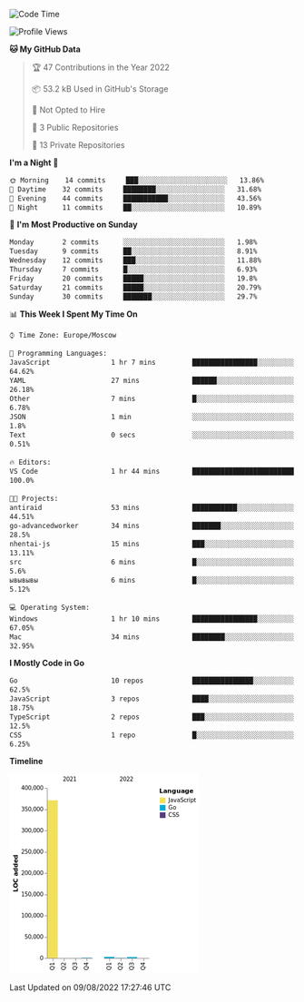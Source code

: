<!--START_SECTION:waka-->
![Code Time](http://img.shields.io/badge/Code%20Time-398%20hrs%2055%20mins-blue)

![Profile Views](http://img.shields.io/badge/Profile%20Views-0-blue)

**🐱 My GitHub Data** 

> 🏆 47 Contributions in the Year 2022
 > 
> 📦 53.2 kB Used in GitHub's Storage 
 > 
> 🚫 Not Opted to Hire
 > 
> 📜 3 Public Repositories 
 > 
> 🔑 13 Private Repositories  
 > 
**I'm a Night 🦉** 

```text
🌞 Morning    14 commits     ███░░░░░░░░░░░░░░░░░░░░░░   13.86% 
🌆 Daytime    32 commits     ████████░░░░░░░░░░░░░░░░░   31.68% 
🌃 Evening    44 commits     ███████████░░░░░░░░░░░░░░   43.56% 
🌙 Night      11 commits     ██░░░░░░░░░░░░░░░░░░░░░░░   10.89%

```
📅 **I'm Most Productive on Sunday** 

```text
Monday       2 commits      ░░░░░░░░░░░░░░░░░░░░░░░░░   1.98% 
Tuesday      9 commits      ██░░░░░░░░░░░░░░░░░░░░░░░   8.91% 
Wednesday    12 commits     ███░░░░░░░░░░░░░░░░░░░░░░   11.88% 
Thursday     7 commits      █░░░░░░░░░░░░░░░░░░░░░░░░   6.93% 
Friday       20 commits     █████░░░░░░░░░░░░░░░░░░░░   19.8% 
Saturday     21 commits     █████░░░░░░░░░░░░░░░░░░░░   20.79% 
Sunday       30 commits     ███████░░░░░░░░░░░░░░░░░░   29.7%

```


📊 **This Week I Spent My Time On** 

```text
⌚︎ Time Zone: Europe/Moscow

💬 Programming Languages: 
JavaScript               1 hr 7 mins         ████████████████░░░░░░░░░   64.62% 
YAML                     27 mins             ██████░░░░░░░░░░░░░░░░░░░   26.18% 
Other                    7 mins              █░░░░░░░░░░░░░░░░░░░░░░░░   6.78% 
JSON                     1 min               ░░░░░░░░░░░░░░░░░░░░░░░░░   1.8% 
Text                     0 secs              ░░░░░░░░░░░░░░░░░░░░░░░░░   0.51%

🔥 Editors: 
VS Code                  1 hr 44 mins        █████████████████████████   100.0%

🐱‍💻 Projects: 
antiraid                 53 mins             ███████████░░░░░░░░░░░░░░   44.51% 
go-advancedworker        34 mins             ███████░░░░░░░░░░░░░░░░░░   28.5% 
nhentai-js               15 mins             ███░░░░░░░░░░░░░░░░░░░░░░   13.11% 
src                      6 mins              █░░░░░░░░░░░░░░░░░░░░░░░░   5.6% 
ывывывы                  6 mins              █░░░░░░░░░░░░░░░░░░░░░░░░   5.12%

💻 Operating System: 
Windows                  1 hr 10 mins        ████████████████░░░░░░░░░   67.05% 
Mac                      34 mins             ████████░░░░░░░░░░░░░░░░░   32.95%

```

**I Mostly Code in Go** 

```text
Go                       10 repos            ███████████████░░░░░░░░░░   62.5% 
JavaScript               3 repos             ████░░░░░░░░░░░░░░░░░░░░░   18.75% 
TypeScript               2 repos             ███░░░░░░░░░░░░░░░░░░░░░░   12.5% 
CSS                      1 repo              █░░░░░░░░░░░░░░░░░░░░░░░░   6.25%

```


**Timeline**

![Chart not found](https://raw.githubusercontent.com/jeezft/jeezft/main/charts/bar_graph.png) 


 Last Updated on 09/08/2022 17:27:46 UTC
<!--END_SECTION:waka-->
